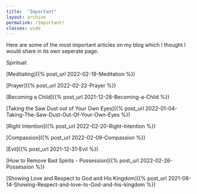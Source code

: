 ```yaml
---
title:  "Important"
layout: archive
permalink: /Important/
classes: wide
---
```


Here are some of the most important articles on my blog which I thought I would share in its own seperate page.

Spiritual:

[Meditating]({% post_url 2022-02-19-Meditation %})

[Prayer]({% post_url 2022-02-22-Prayer %})

[Becoming a Child]({% post_url 2021-12-28-Becoming-a-Child %})

[Taking the Saw Dust out of Your Own Eyes]({% post_url 2022-01-04-Taking-The-Saw-Dust-Out-Of-Your-Own-Eyes %})

[Right Intention]({% post_url 2022-02-20-Right-Intention %})

[Compassion]({% post_url 2022-02-09-Compassion %})

[Evil]({% post_url 2021-12-31-Evil %})

[How to Remove Bad Spirits - Possession]({% post_url 2022-02-26-Possession %})

[Showing Love and Respect to God and His Kingdom]({% post_url 2021-08-14-Showing-Respect-and-love-to-God-and-his-kingdom %})

